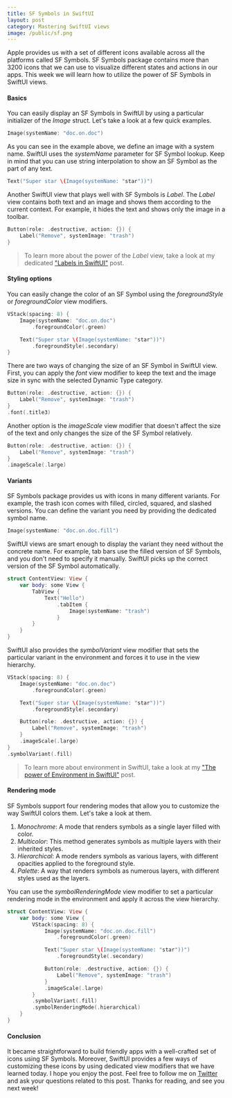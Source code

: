 ```yaml
---
title: SF Symbols in SwiftUI
layout: post
category: Mastering SwiftUI views
image: /public/sf.png
---
```


Apple provides us with a set of different icons available across all the platforms called SF Symbols. SF Symbols package contains more than 3200 icons that we can use to visualize different states and actions in our apps. This week we will learn how to utilize the power of SF Symbols in SwiftUI views.

#### Basics
You can easily display an SF Symbols in SwiftUI by using a particular initializer of the *Image* struct. Let's take a look at a few quick examples.

```swift
Image(systemName: "doc.on.doc")
```

As you can see in the example above, we define an image with a system name. SwiftUI uses the *systemName* parameter for SF Symbol lookup. Keep in mind that you can use string interpolation to show an SF Symbol as the part of any text.

```swift
Text("Super star \(Image(systemName: "star"))")
```

Another SwiftUI view that plays well with SF Symbols is *Label*. The *Label* view contains both text and an image and shows them according to the current context. For example, it hides the text and shows only the image in a toolbar.

```swift
Button(role: .destructive, action: {}) {
    Label("Remove", systemImage: "trash")
}
```

> To learn more about the power of the *Label* view, take a look at my dedicated ["Labels in SwiftUI"](/2020/12/23/labels-in-swiftui/) post.

#### Styling options
You can easily change the color of an SF Symbol using the *foregroundStyle* or *foregroundColor* view modifiers.

```swift
VStack(spacing: 8) {
    Image(systemName: "doc.on.doc")
        .foregroundColor(.green)

    Text("Super star \(Image(systemName: "star"))")
        .foregroundStyle(.secondary)
}
```

There are two ways of changing the size of an SF Symbol in SwiftUI view. First, you can apply the *font* view modifier to keep the text and the image size in sync with the selected Dynamic Type category.

```swift
Button(role: .destructive, action: {}) {
    Label("Remove", systemImage: "trash")
}
.font(.title3)
```

Another option is the *imageScale* view modifier that doesn't affect the size of the text and only changes the size of the SF Symbol relatively.

```swift
Button(role: .destructive, action: {}) {
    Label("Remove", systemImage: "trash")
}
.imageScale(.large)
```

#### Variants
SF Symbols package provides us with icons in many different variants. For example, the trash icon comes with filled, circled, squared, and slashed versions. You can define the variant you need by providing the dedicated symbol name.

```swift
Image(systemName: "doc.on.doc.fill")
```

SwiftUI views are smart enough to display the variant they need without the concrete name. For example, tab bars use the filled version of SF Symbols, and you don't need to specify it manually. SwiftUI picks up the correct version of the SF Symbol automatically.

```swift
struct ContentView: View {
    var body: some View {
        TabView {
            Text("Hello")
                .tabItem {
                    Image(systemName: "trash")
                }
        }
    }
}
```

SwiftUI also provides the *symbolVariant* view modifier that sets the particular variant in the environment and forces it to use in the view hierarchy.

```swift
VStack(spacing: 8) {
    Image(systemName: "doc.on.doc")
        .foregroundColor(.green)

    Text("Super star \(Image(systemName: "star"))")
        .foregroundStyle(.secondary)

    Button(role: .destructive, action: {}) {
        Label("Remove", systemImage: "trash")
    }
    .imageScale(.large)
}
.symbolVariant(.fill)
```

> To learn more about environment in SwiftUI, take a look at my ["The power of Environment in SwiftUI"](/2019/08/21/the-power-of-environment-in-swiftui/) post. 

#### Rendering mode
SF Symbols support four rendering modes that allow you to customize the way SwiftUI colors them. Let's take a look at them.

1. *Monochrome*: A mode that renders symbols as a single layer filled with color.
2. *Multicolor*: This method generates symbols as multiple layers with their inherited styles.
3. *Hierarchical*: A mode renders symbols as various layers, with different opacities applied to the foreground style.
4. *Palette*: A way that renders symbols as numerous layers, with different styles used as the layers.

You can use the *symbolRenderingMode* view modifier to set a particular rendering mode in the environment and apply it across the view hierarchy.

```swift
struct ContentView: View {
    var body: some View {
        VStack(spacing: 8) {
            Image(systemName: "doc.on.doc.fill")
                .foregroundColor(.green)

            Text("Super star \(Image(systemName: "star"))")
                .foregroundStyle(.secondary)

            Button(role: .destructive, action: {}) {
                Label("Remove", systemImage: "trash")
            }
            .imageScale(.large)
        }
        .symbolVariant(.fill)
        .symbolRenderingMode(.hierarchical)
    }
}
```

#### Conclusion
It became straightforward to build friendly apps with a well-crafted set of icons using SF Symbols. Moreover, SwiftUI provides a few ways of customizing these icons by using dedicated view modifiers that we have learned today. I hope you enjoy the post. Feel free to follow me on [Twitter](https://twitter.com/mecid) and ask your questions related to this post. Thanks for reading, and see you next week!

